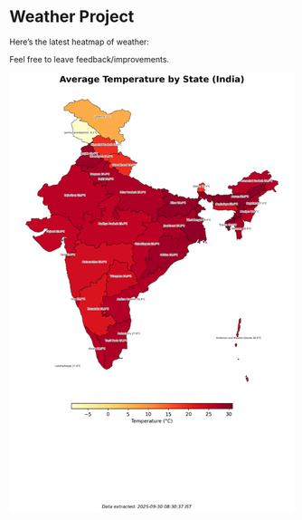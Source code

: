 # Weather Project

Here’s the latest heatmap of weather:

Feel free to leave feedback/improvements.

![India Heatmap](docs/assets/india_heatmap.png?v=DB47D7)
